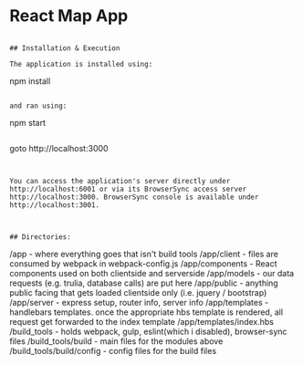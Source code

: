 # React Map App
```

## Installation & Execution

The application is installed using:

```
npm install
```

and ran using:

```
npm start
```
```
goto http://localhost:3000
```


You can access the application's server directly under http://localhost:6001 or via its BrowserSync access server http://localhost:3000. BrowserSync console is available under http://localhost:3001.



## Directories:

```
/app - where everything goes that isn't build tools
	/app/client  - files are consumed by webpack in webpack-config.js
	/app/components - React components used on both clientside and serverside
	/app/models - our data requests (e.g. trulia, database calls) are put here
	/app/public - anything public facing that gets loaded clientside only (i.e. jquery / bootstrap)
	/app/server - express setup, router info, server info
	/app/templates - handlebars templates. once the appropriate hbs template is rendered, all request get forwarded to the index template /app/templates/index.hbs
/build_tools - holds webpack, gulp, eslint(which i disabled), browser-sync files
	/build_tools/build - main files for the modules above
	/build_tools/build/config - config files for the build files
```
